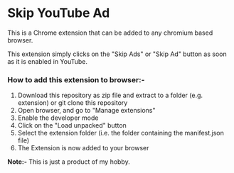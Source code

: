 # Skip YouTube Ad
This is a Chrome extension that can be added to any chromium based browser.

This extension simply clicks on the "Skip Ads" or "Skip Ad" button as soon as it is enabled in YouTube.

### How to add this extension to browser:-

1. Download this repository as zip file and extract to a folder (e.g. extension) or git clone this repository
2. Open browser, and go to "Manage extensions"
3. Enable the developer mode
4. Click on the "Load unpacked" button
5. Select the extension folder (i.e. the folder containing the manifest.json file)
6. The Extension is now added to your browser

**Note:-** This is just a product of my hobby.